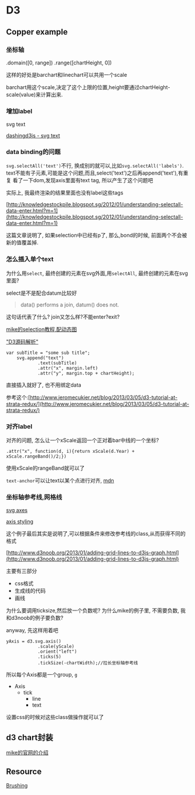 # D3 #

## Copper example ##

### 坐标轴 ###
.domain([0, range])
.range([chartHeight, 0])

这样的好处是barchart和linechart可以共用一个scale

barchart用这个scale,决定了这个上限的位置,height要通过chartHeight-scale(value)来计算出来.


### 增加label ###
svg text

[dashingd3js - svg text](https://www.dashingd3js.com/svg-text-element)

### data binding的问题 ###


`svg.selectAll('text')`不行, 换成别的就可以,比如`svg.selectAll('labels')`. 
text不能有子元素,可能是这个问题,而且,select('text')之后再append('text'),有重复
看了一下dom,发现axis里面有text tag, 所以产生了这个问题吧

实际上, 我最终渲染的结果里面也没有label这些tags

[http://knowledgestockpile.blogspot.sg/2012/01/understanding-selectall-data-enter.html?m=1](http://knowledgestockpile.blogspot.sg/2012/01/understanding-selectall-data-enter.html?m=1)

这篇文章说明了, 如果selection中已经有p了, 那么,bond的时候, 前面两个不会被新的值覆盖掉. 

### 怎么插入单个text ###

为什么用`select`, 最终创建的元素在svg外面,用`selectAll`, 最终创建的元素在svg里面?

select是不是配合datum比较好

>data() performs a join, datum() does not.

这句话代表了什么? join又怎么样?不能enter?exit?

[mike的selection教程,配动态图](https://bost.ocks.org/mike/selection/)

["D3源码解析"](http://slides.com/annaps/d3-journey-to-the-source/)


	var subTitle = "some sub title";
		svg.append("text")
				.text(subTitle)
				.attr("x", margin.left)
				.attr("y", margin.top + chartHeight);

直接插入就好了, 也不用绑定data

参考这个:[http://www.jeromecukier.net/blog/2013/03/05/d3-tutorial-at-strata-redux/](http://www.jeromecukier.net/blog/2013/03/05/d3-tutorial-at-strata-redux/)

### 对齐label ###

对齐的问题, 怎么让一个xScale返回一个正对着bar中线的一个坐标?

	.attr("x", function(d, i){return xScale(d.Year) + xScale.rangeBand()/2;})

使用xScale的rangeBand就可以了

`text-anchor`可以让text以某个点进行对齐, [mdn](https://developer.mozilla.org/en-US/docs/Web/SVG/Attribute/text-anchor)


### 坐标轴参考线,网格线 ###
[svg axes](https://github.com/mbostock/d3/wiki/SVG-Axes)


[axis styling](http://bl.ocks.org/mbostock/3371592)

这个例子最后其实是说明了,可以根据条件来修改参考线的class,从而获得不同的格式

[http://www.d3noob.org/2013/01/adding-grid-lines-to-d3js-graph.html](http://www.d3noob.org/2013/01/adding-grid-lines-to-d3js-graph.html)

主要有三部分

- css格式
- 生成线的代码
- 画线

为什么要调用ticksize,然后放一个负数呢? 为什么mike的例子里, 不需要负数, 我和d3noob的例子要负数?

anyway, 先这样用着吧

    yAxis = d3.svg.axis()
                .scale(yScale)
                .orient("left")
                .ticks(5)
				.tickSize(-chartWidth);//拉长坐标轴参考线

所以每个Axis都是一个group, `g`

- Axis
	- tick
		- line
		- text

设置css的时候对这些class做操作就可以了

## d3 chart封装 ##

[mike的官网的介绍](https://bost.ocks.org/mike/chart/)

## Resource ##

[Brushing](bl.ocks.org/mbostock/1667367)